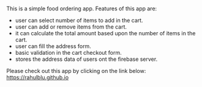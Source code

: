 # 
This is a simple food ordering app.
Features of this app are:
* user can select number of items to add in the cart.
* user can add or remove items from the cart.
* it can calculate the total amount based upon the number of items in the cart.
* user can fill the address form.
* basic validation in the cart checkout form.
* stores the address data of users ont the firebase server.

Please check out this app by clicking on the link below:
https://rahulblu.github.io
